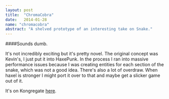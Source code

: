 ```yaml
---
layout: post
title:  "ChromaCobra"
date:   2014-01-28
name: "chromacobra"
abstract: "A shelved prototype of an interesting take on Snake."
---
```


####Sounds dumb.

It's not incredibly exciting but it's pretty novel. The original concept was Kevin's, I just put it into HaxePunk. In the process I ran into massive performance issues because I was creating entities for each section of the snake, which was not a good idea. There's also a lot of overdraw. When haxel is stronger I might port it over to that and maybe get a slicker game out of it.

It's on Kongregate [here](http://www.kongregate.com/games/aaronsantiago/chromacobra).